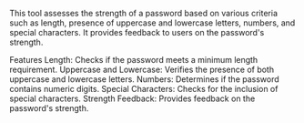 
This tool assesses the strength of a password based on various criteria such as length, presence of uppercase and lowercase letters, numbers, and special characters. 
It provides feedback to users on the password's strength.

Features
Length: Checks if the password meets a minimum length requirement.
Uppercase and Lowercase: Verifies the presence of both uppercase and lowercase letters.
Numbers: Determines if the password contains numeric digits.
Special Characters: Checks for the inclusion of special characters.
Strength Feedback: Provides feedback on the password's strength.
